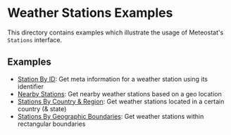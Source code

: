 # Weather Stations Examples

This directory contains examples which illustrate the usage of Meteostat's `Stations` interface.

## Examples

* [Station By ID](id.py): Get meta information for a weather station using its identifier
* [Nearby Stations](nearby.py): Get nearby weather stations based on a geo location
* [Stations By Country & Region](region.py): Get weather stations located in a certain country (& state)
* [Stations By Geographic Boundaries](bounds.py): Get weather stations within rectangular boundaries
